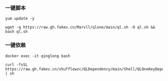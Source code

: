 ### 一键脚本
```shell
yum update -y
```
```shell
wget -q https://raw.gh.fakev.cn/Marvll/qlone/main/ql.sh -O ql.sh && bash ql.sh
```
### 一键依赖
```shell
docker exec -it qinglong bash
```
```shell
curl -fsSL https://raw.gh.fakev.cn/shufflewzc/QLDependency/main/Shell/QLOneKeyDependency.sh | sh
```